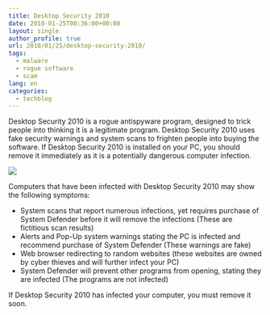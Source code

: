 ```yaml
---
title: Desktop Security 2010
date: 2010-01-25T00:36:00+00:00
layout: single
author_profile: true
url: 2010/01/25/desktop-security-2010/
tags:
  - malware
  - rogue software
  - scam
lang: en
categories: 
  - techblog
---
```

Desktop Security 2010 is a rogue antispyware program, designed to trick people into thinking it is a legitimate program. Desktop Security 2010 uses fake security warnings and system scans to frighten people into buying the software. If Desktop Security 2010 is installed on your PC, you should remove it immediately as it is a potentially dangerous computer infection.

[![](http://3.bp.blogspot.com/_vaUVXcmC3OI/S1zeRrSqz_I/AAAAAAAAAvw/Ewud-PhwFro/s640/DeskTopsecurity2010_GUI.jpg)](http://3.bp.blogspot.com/_vaUVXcmC3OI/S1zeRrSqz_I/AAAAAAAAAvw/Ewud-PhwFro/s1600-h/DeskTopsecurity2010_GUI.jpg)

Computers that have been infected with Desktop Security 2010 may show the following symptoms:

  * System scans that report numerous infections, yet requires purchase of System Defender before it will remove the infections (These are fictitious scan results)
  * Alerts and Pop-Up system warnings stating the PC is infected and recommend purchase of System Defender (These warnings are fake)
  * Web browser redirecting to random websites (these websites are owned by cyber thieves and will further infect your PC)
  * System Defender will prevent other programs from opening, stating they are infected (The programs are not infected)

If Desktop Security 2010 has infected your computer, you must remove it soon.